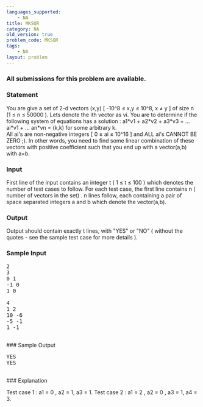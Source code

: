 ```yaml
---
languages_supported:
    - NA
title: MKSQR
category: NA
old_version: true
problem_code: MKSQR
tags:
    - NA
layout: problem
---
```

###  All submissions for this problem are available. 

### Statement

You are give a set of 2-d vectors (x,y) \[ -10^8 ≤ x,y ≤ 10^8, x ≠ y \] of size n (1 ≤ n ≤ 50000 ). Lets denote the ith vector as vi. 
You are to determine if the following system of equations has a solution : 
 a1\*v1 + a2\*v2 + a3\*v3 + ... ai\*v1 + ... an\*vn = (k,k) for some arbitrary k.  
All ai's are non-negative integers \[ 0 ≤ ai ≤ 10^16 \] and 
ALL ai's CANNOT BE ZERO ;). 
In other words, you need to find some linear combination of these vectors with positive coefficient such that you end up with a vector(a,b) with a=b.

### Input

First line of the input contains an integer t ( 1 ≤ t ≤ 100 ) which denotes the number of test cases to follow. 
For each test case, the first line contains n ( number of vectors in the set) . n lines follow, each containing a pair of space separated integers a and b which denote the vector(a,b).

### Output

Output should contain exactly t lines, with "YES" or "NO" ( without the quotes - see the sample test case for more details ).

### Sample Input

<pre>
2
3
0 1
-1 0
1 0

4
1 2
10 -6
-5 -1
1 -1

</pre>### Sample Output
<pre>
YES
YES

</pre>### Explanation
Test case 1 : a1 = 0 , a2 = 1, a3 = 1. 
Test case 2 : a1 = 2 , a2 = 0 , a3 = 1, a4 = 3.
